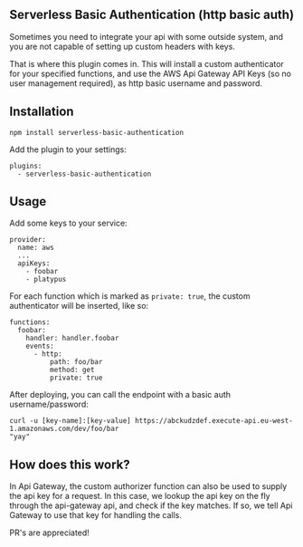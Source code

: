 Serverless Basic Authentication (http basic auth)
--------------------------------------------

Sometimes you need to integrate your api with some outside system, and you are not capable of setting up custom headers with keys.

That is where this plugin comes in. This will install a custom authenticator for your specified functions, and use the AWS Api Gateway API Keys (so no user management required), as http basic username and password.

Installation
------------
`npm install serverless-basic-authentication`

Add the plugin to your settings:

```
plugins:
  - serverless-basic-authentication
```

Usage
-----

Add some keys to your service:

```
provider:
  name: aws
  ...
  apiKeys:
    - foobar
    - platypus
```

For each function which is marked as `private: true`, the custom authenticator will be inserted, like so:

```
functions:
  foobar:
    handler: handler.foobar
    events:
      - http:
          path: foo/bar
          method: get
          private: true
```

After deploying, you can call the endpoint with a basic auth username/password:

```
curl -u [key-name]:[key-value] https://abckudzdef.execute-api.eu-west-1.amazonaws.com/dev/foo/bar
"yay"
```

How does this work?
-------------------
In Api Gateway, the custom authorizer function can also be used to supply the api key for a request. In this case, we lookup the api key on the fly through the api-gateway api, and check if the key matches. If so, we tell Api Gateway to use that key for handling the calls.

PR's are appreciated!
